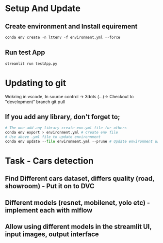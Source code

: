 # Setup And Update
## Create environment and Install equirement
```python
conda env create -n lttenv -f environment.yml --force
```

## Run test App
```python
streamlit run testApp.py
```

# Updating to git
Wokring in vscode, In source control -> 3dots (...)-> Checkout to "development" branch
git pull 


## If you add any library, don't forget to;
```python
# The one add any library create env.yml file for others
conda env export > environment.yml # Create env file
# Use above .yml file to update environnment
conda env update --file environment.yml --prune # Update environment using the above env.yml file

```

# Task - Cars detection
## Find Different cars dataset, differs quality (road, showroom) - Put it on to DVC
## Different models (resnet, mobilenet, yolo etc) - implement each with mlflow
## Allow using different models in the streamlit UI, input images, output interface





